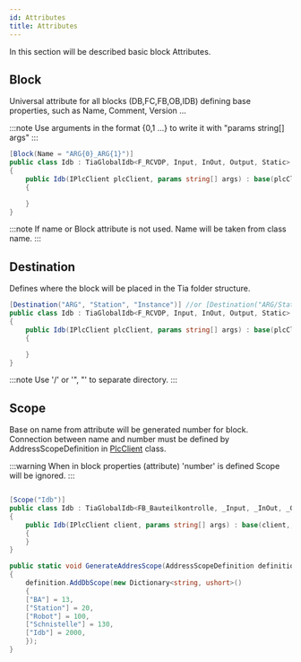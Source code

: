 ```yaml
---
id: Attributes
title: Attributes
---
```


In this section will be described basic block Attributes.

## Block
Universal attribute for all blocks (DB,FC,FB,OB,IDB) defining base properties, such as Name, Comment, Version ...

:::note
Use arguments in the format {0,1 ...} to write it with "params string[] args"
:::

``` cs
[Block(Name = "ARG{0}_ARG{1}")]
public class Idb : TiaGlobalIdb<F_RCVDP, Input, InOut, Output, Static>
{
    public Idb(IPlcClient plcClient, params string[] args) : base(plcClient, args)
    {

    }
}
```

:::note
If name or Block attribute is not used. Name will be taken from class name.
:::

## Destination
Defines where the block will be placed in the Tia folder structure.

``` cs
[Destination("ARG", "Station", "Instance")] //or [Destination("ARG/Station/Instance")]
public class Idb : TiaGlobalIdb<F_RCVDP, Input, InOut, Output, Static>
{
    public Idb(IPlcClient plcClient, params string[] args) : base(plcClient, args)
    {

    }
}

```

:::note
Use '/' or '", "' to separate directory. 
:::

## Scope

Base on name from attribute will be generated number for block. 
Connection between name and number must be defined by AddressScopeDefinition in [PlcClient](../core/PlcClient) class.

:::warning
When in block properties (attribute) 'number' is defined Scope will be ignored. 
:::

``` cs

[Scope("Idb")]
public class Idb : TiaGlobalIdb<FB_Bauteilkontrolle, _Input, _InOut, _Output, _Static>
{
    public Idb(IPlcClient client, params string[] args) : base(client,, args)
    {
    }
}

public static void GenerateAddresScope(AddressScopeDefinition definition)
{
    definition.AddDbScope(new Dictionary<string, ushort>()
    {
    ["BA"] = 13,
    ["Station"] = 20,
    ["Robot"] = 100,
    ["Schnistelle"] = 130,
    ["Idb"] = 2000,
    });
}
```
